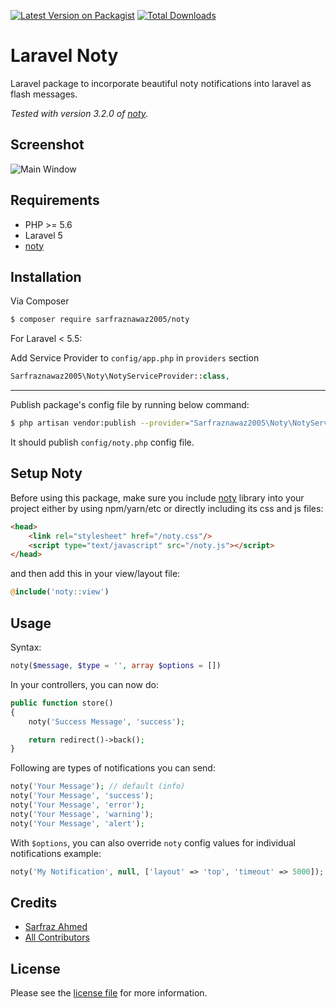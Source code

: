 [![Latest Version on Packagist][ico-version]][link-packagist]
[![Total Downloads][ico-downloads]][link-downloads]

# Laravel Noty

Laravel package to incorporate beautiful noty notifications into laravel as flash messages.

*Tested with version 3.2.0 of [noty](https://github.com/needim/noty).*

## Screenshot

![Main Window](https://github.com/sarfraznawaz2005/noty/blob/master/screen.jpg?raw=true)

## Requirements

 - PHP >= 5.6
 - Laravel 5
 - [noty](https://github.com/needim/noty)

## Installation

Via Composer

``` bash
$ composer require sarfraznawaz2005/noty
```

For Laravel < 5.5:

Add Service Provider to `config/app.php` in `providers` section
```php
Sarfraznawaz2005\Noty\NotyServiceProvider::class,
```

---

Publish package's config file by running below command:

```bash
$ php artisan vendor:publish --provider="Sarfraznawaz2005\Noty\NotyServiceProvider"
```
It should publish `config/noty.php` config file.

## Setup Noty

Before using this package, make sure you include [noty](https://github.com/needim/noty) library into your project either by using npm/yarn/etc or directly including its css and js files:

```html
<head>    
    <link rel="stylesheet" href="/noty.css"/>
    <script type="text/javascript" src="/noty.js"></script>
</head>
```
and then add this in your view/layout file:

```php
@include('noty::view')
```

## Usage

Syntax:
```php
noty($message, $type = '', array $options = [])
```

In your controllers, you can now do:

```php
public function store()
{
    noty('Success Message', 'success');

    return redirect()->back();
}
```

Following are types of notifications you can send:

```php
noty('Your Message'); // default (info)
noty('Your Message', 'success');
noty('Your Message', 'error');
noty('Your Message', 'warning');
noty('Your Message', 'alert');
```

With `$options`, you can also override `noty` config values for individual notifications example:

```php
noty('My Notification', null, ['layout' => 'top', 'timeout' => 5000]);
```

## Credits

- [Sarfraz Ahmed][link-author]
- [All Contributors][link-contributors]

## License

Please see the [license file](license.md) for more information.

[ico-version]: https://img.shields.io/packagist/v/sarfraznawaz2005/noty.svg?style=flat-square
[ico-downloads]: https://img.shields.io/packagist/dt/sarfraznawaz2005/noty.svg?style=flat-square

[link-packagist]: https://packagist.org/packages/sarfraznawaz2005/noty
[link-downloads]: https://packagist.org/packages/sarfraznawaz2005/noty
[link-author]: https://github.com/sarfraznawaz2005
[link-contributors]: https://github.com/sarfraznawaz2005/noty/graphs/contributors
